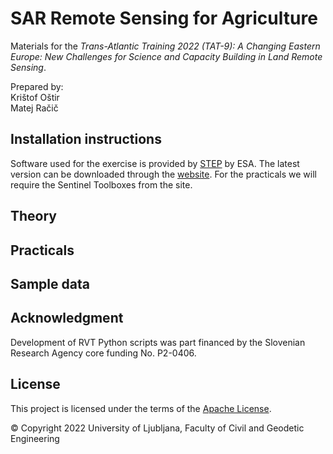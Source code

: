 # SAR Remote Sensing for Agriculture

Materials for the *Trans-Atlantic Training 2022 (TAT-9): A Changing Eastern Europe: New Challenges for Science and Capacity Building in Land Remote Sensing*.

Prepared by:  
Krištof Oštir  
Matej Račič 

## Installation instructions
Software used for the exercise is provided by [STEP](https://step.esa.int/main/) by ESA. The latest version can be downloaded through the [website](https://step.esa.int/main/download/snap-download/). For the practicals we will require the Sentinel Toolboxes from the site.
## Theory

## Practicals

## Sample data

## Acknowledgment

Development of RVT Python scripts was part financed by the Slovenian Research Agency core funding No. P2-0406.

## License
This project is licensed under the terms of the [Apache License](LICENSE).

© Copyright 2022 University of Ljubljana, Faculty of Civil and Geodetic Engineering